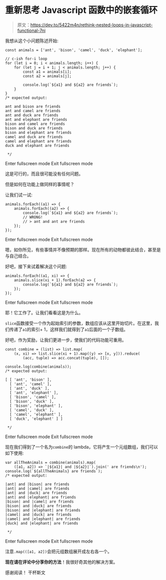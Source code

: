 # 重新思考 Javascript 函数中的嵌套循环

> 原文：<https://dev.to/5422m4n/rethink-nested-loops-in-javascript-functional-7ni>

我想从这个小问题陈述开始:

```
const animals = ['ant', 'bison', 'camel', 'duck', 'elephant'];

// c-ish for-i loop
for (let i = 0; i < animals.length; i++) {
    for (let j = i + 1; j < animals.length; j++) {
        const a1 = animals[i];
        const a2 = animals[j];

        console.log(`${a1} and ${a2} are friends`);
    }
}
/* expected output:

ant and bison are friends
ant and camel are friends
ant and duck are friends
ant and elephant are friends
bison and camel are friends
bison and duck are friends
bison and elephant are friends
camel and duck are friends
camel and elephant are friends
duck and elephant are friends

 */ 
```

Enter fullscreen mode Exit fullscreen mode

这是可行的，而且很可能没有任何问题。

但是如何在功能上做同样的事情呢？

让我们试一试:

```
animals.forEach((a1) => {
    animals.forEach((a2) => {
        console.log(`${a1} and ${a2} are friends`);
        // WRONG!
        // > ant and ant are friends
    });
}); 
```

Enter fullscreen mode Exit fullscreen mode

嗯，如你所见，有些事情并不像预期的那样。现在所有的动物都彼此结合，甚至是与自己结合。

好吧，接下来试着解决这个问题:

```
animals.forEach((a1, xi) => {
    animals.slice(xi + 1).forEach(a2 => {
        console.log(`${a1} and ${a2} are friends`);
    });
}); 
```

Enter fullscreen mode Exit fullscreen mode

耶！它工作了。让我们看看这是为什么。

`slice`函数接受一个作为起始索引的参数，数组应该从这里开始切片。在这里，我们传递了`a1`的索引+ 1，这样我们就得到了`a1`后面的一个子数组。

好吧，作为奖励，让我们更进一步，使我们的代码功能可重用。

```
const combine = (list) => list.map(
    (x, xi) => list.slice(xi + 1).map((y) => [x, y])).reduce(
        (acc, tuple) => acc.concat(tuple), []);

console.log(combine(animals));
/* expected output:

[ [ 'ant', 'bison' ],
  [ 'ant', 'camel' ],
  [ 'ant', 'duck' ],
  [ 'ant', 'elephant' ],
  [ 'bison', 'camel' ],
  [ 'bison', 'duck' ],
  [ 'bison', 'elephant' ],
  [ 'camel', 'duck' ],
  [ 'camel', 'elephant' ],
  [ 'duck', 'elephant' ] ]

 */ 
```

Enter fullscreen mode Exit fullscreen mode

现在我们得到了一个名为`combine`的 lambda，它将产生一个元组数组，我们可以如下使用:

```
var allTheAnimals = combine(animals).map(
    ([a1, a2]) => `|${a1}| and |${a2}|`).join(' are friends\n');
console.log(`${allTheAnimals} are friends`);
/* expected output:

|ant| and |bison| are friends
|ant| and |camel| are friends
|ant| and |duck| are friends
|ant| and |elephant| are friends
|bison| and |camel| are friends
|bison| and |duck| are friends
|bison| and |elephant| are friends
|camel| and |duck| are friends
|camel| and |elephant| are friends
|duck| and |elephant| are friends

 */ 
```

Enter fullscreen mode Exit fullscreen mode

注意`.map(([a1, a2])`会把元组数组展开成左右各一个。

**现在请在评论中分享你的方法**！我很好奇其他的解决方案。

感谢阅读！
干杯斯文